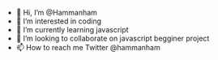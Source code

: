 - 👋 Hi, I’m @Hammanham
- 👀 I’m interested in coding
- 🌱 I’m currently learning javascript
- 💞️ I’m looking to collaborate on javascript begginer project
- 📫 How to reach me Twitter @hammanham

<!---
Hammanham/Hammanham is a ✨ special ✨ repository because its `README.md` (this file) appears on your GitHub profile.
You can click the Preview link to take a look at your changes.
--->
